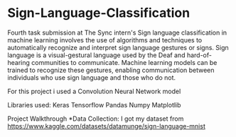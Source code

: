 # Sign-Language-Classification
Fourth task submission at The Sync intern's
Sign language classification in machine learning involves the use of algorithms and techniques to automatically recognize and interpret sign language gestures or signs. Sign language is a visual-gestural language used by the Deaf and hard-of-hearing communities to communicate. Machine learning models can be trained to recognize these gestures, enabling communication between individuals who use sign language and those who do not.

For this project i used a Convolution Neural Network model

Libraries used:
Keras
Tensorflow
Pandas
Numpy
Matplotlib

Project Walkthrough
*Data Collection: I got my dataset from https://www.kaggle.com/datasets/datamunge/sign-language-mnist


